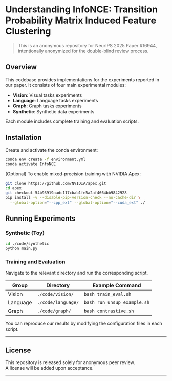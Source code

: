 # Understanding InfoNCE: Transition Probability Matrix Induced Feature Clustering

> This is an anonymous repository for NeurIPS 2025 Paper #16944, intentionally anonymized for the double-blind review process.

## Overview

This codebase provides implementations for the experiments reported in our paper. It consists of four main experimental modules:

- **Vision**: Visual tasks experiments
- **Language**: Language tasks experiments
- **Graph**: Graph tasks experiments
- **Synthetic**: Synthetic data experiments

Each module includes complete training and evaluation scripts.



## Installation

Create and activate the conda environment:

```bash
conda env create -f environment.yml
conda activate InfoNCE
```

(Optional) To enable mixed-precision training with NVIDIA Apex:

```bash
git clone https://github.com/NVIDIA/apex.git
cd apex
git checkout 54b93919aadc117cbab1fe5a2af4664bb9842928
pip install -v --disable-pip-version-check --no-cache-dir \
  --global-option="--cpp_ext" --global-option="--cuda_ext" ./
```


## Running Experiments

### Synthetic (Toy)

```bash
cd ./code/synthetic
python main.py
```

###  Training and Evaluation

Navigate to the relevant directory and run the corresponding script.

| Group           | Directory                            | Example Command                |
|-----------------|---------------------------------------|--------------------------------|
| Vision          | `./code/vision/`           | `bash train_eval.sh`   |
| Language        | `./code/language/`        | `bash run_unsup_example.sh`          |
| Graph            | `./code/graph/`           | `bash contrastive.sh`          |

You can reproduce our results by modifying the configuration files in each script.

---

## License

This repository is released solely for anonymous peer review.  
A license will be added upon acceptance.

---


